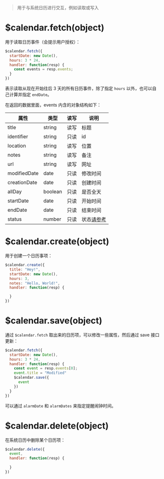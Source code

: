 > 用于与系统日历进行交互，例如读取或写入

# $calendar.fetch(object)

用于读取日历事件（会提示用户授权）：

```js
$calendar.fetch({
  startDate: new Date(),
  hours: 3 * 24,
  handler: function(resp) {
    const events = resp.events;
  }
})
```

表示读取从现在开始往后 3 天的所有日历事件，除了指定 `hours` 以外，也可以自己计算并指定 `endDate`。

在返回的数据里面，events 内含的对象结构如下：

属性 | 类型 | 读写 | 说明
---|---|---|---
title | string | 读写 | 标题
identifier | string | 只读 | id
location | string | 读写 | 位置
notes | string | 读写 | 备注
url | string | 读写 | 网址
modifiedDate | date | 只读 | 修改时间
creationDate | date | 只读 | 创建时间
allDay | boolean | 只读 | 是否全天
startDate | date | 只读 | 开始时间
endDate | date | 只读 | 结束时间
status | number | 只读 | 状态[请参考](https://developer.apple.com/documentation/eventkit/ekeventstatus)

# $calendar.create(object)

用于创建一个日历事项：

```js
$calendar.create({
  title: "Hey!",
  startDate: new Date(),
  hours: 3,
  notes: "Hello, World!",
  handler: function(resp) {

  }
})
```

# $calendar.save(object)

通过 `$calendar.fetch` 取出来的日历项，可以修改一些属性，然后通过 save 接口更新：

```js
$calendar.fetch({
  startDate: new Date(),
  hours: 3 * 24,
  handler: function(resp) {
    const event = resp.events[0];
    event.title = "Modified"
    $calendar.save({
      event
    })
  }
})
```

可以通过 `alarmDate` 和 `alarmDates` 来指定提醒闹钟时间。

# $calendar.delete(object)

在系统日历中删除某个日历项：

```js
$calendar.delete({
  event,
  handler: function(resp) {
    
  }
})
```